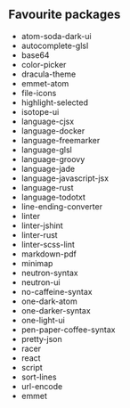 ## Favourite packages
* atom-soda-dark-ui
* autocomplete-glsl
* base64
* color-picker
* dracula-theme
* emmet-atom
* file-icons
* highlight-selected
* isotope-ui
* language-cjsx
* language-docker
* language-freemarker
* language-glsl
* language-groovy
* language-jade
* language-javascript-jsx
* language-rust
* language-todotxt
* line-ending-converter
* linter
* linter-jshint
* linter-rust
* linter-scss-lint
* markdown-pdf
* minimap
* neutron-syntax
* neutron-ui
* no-caffeine-syntax
* one-dark-atom
* one-darker-syntax
* one-light-ui
* pen-paper-coffee-syntax
* pretty-json
* racer
* react
* script
* sort-lines
* url-encode
* emmet
